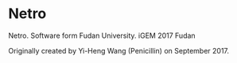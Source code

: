 # Netro
Netro. Software form Fudan University. iGEM 2017 Fudan

Originally created by Yi-Heng Wang (Penicillin) on September 2017.
